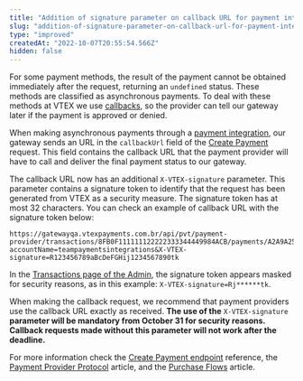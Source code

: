 ```yaml
---
title: "Addition of signature parameter on callback URL for payment integrations"
slug: "addition-of-signature-parameter-on-callback-url-for-payment-integrations"
type: "improved"
createdAt: "2022-10-07T20:55:54.566Z"
hidden: false
---
```

For some payment methods, the result of the payment cannot be obtained immediately after the request, returning an `undefined` status. These methods are classified as asynchronous payments. To deal with these methods at VTEX we use [callbacks](https://help.vtex.com/tutorial/payment-provider-protocol--RdsT2spdq80MMwwOeEq0m#payment-authorization), so the provider can tell our gateway later if the payment is approved or denied.

When making asynchronous payments through a [payment integration](https://developers.vtex.com/vtex-rest-api/docs/payments-integration-payment-provider-protocol), our gateway sends an URL in the `callbackUrl` field of the [Create Payment](https://developers.vtex.com/vtex-rest-api/reference/createpayment) request. This field contains the callback URL that the payment provider will have to call and deliver the final payment status to our gateway.

The callback URL now has an additional `X-VTEX-signature` parameter. This parameter contains a signature token to identify that the request has been generated from VTEX as a security measure. The signature token has at most 32 characters. You can check an example of callback URL with the signature token below:  

```
https://gatewayqa.vtexpayments.com.br/api/pvt/payment-provider/transactions/8FB0F111111122222333344449984ACB/payments/A2A9A25B11111111222222333327883C/callback?accountName=teampaymentsintegrations&X-VTEX-signature=R123456789aBcDeFGHij1234567890tk
```

In the [Transactions page of the Admin](https://help.vtex.com/en/tutorial/how-to-view-the-orders-details--tutorials_452), the signature token appears masked for security reasons, as in this example: `X-VTEX-signature=Rj******tk`.

When making the callback request, we recommend that payment providers use the callback URL exactly as received. **The use of the** `X-VTEX-signature` **parameter will be mandatory from October 31 for security reasons. Callback requests made without this parameter will not work after the deadline.**

For more information check the [Create Payment endpoint](https://developers.vtex.com/vtex-rest-api/reference/createpayment#callback-url) reference, the [Payment Provider Protocol](https://help.vtex.com/en/tutorial/payment-provider-protocol--RdsT2spdq80MMwwOeEq0m#callback-url) article, and the [Purchase Flows](https://developers.vtex.com/vtex-rest-api/docs/payments-integration-purchase-flows#callback-url) article.
